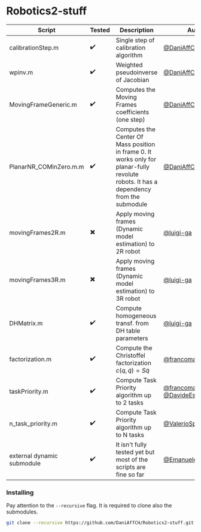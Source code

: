 # Robotics2-stuff

| Script | Tested | Description | Author |
| ------------- | ------------- | ------------- | ------------- |
| calibrationStep.m  | :heavy_check_mark: | Single step of calibration algorithm | [@DaniAffCH](https://www.github.com/DaniAffCH) |
| wpinv.m  | :heavy_check_mark: | Weighted pseudoinverse of Jacobian | [@DaniAffCH](https://www.github.com/DaniAffCH) |
| MovingFrameGeneric.m  | :heavy_check_mark: | Computes the Moving Frames coefficients (one step) | [@DaniAffCH](https://www.github.com/DaniAffCH) |
| PlanarNR_COMinZero.m.m  | :heavy_check_mark: | Computes the Center Of Mass position in frame 0. It works only for planar-fully revolute robots. It has a dependency from the submodule | [@DaniAffCH](https://www.github.com/DaniAffCH) |
| movingFrames2R.m  | :heavy_multiplication_x: | Apply moving frames (Dynamic model estimation) to 2R robot | [@luigi-ga](https://www.github.com/luigi-ga) |
| movingFrames3R.m  | :heavy_multiplication_x: | Apply moving frames (Dynamic model estimation) to 3R robot | [@luigi-ga](https://www.github.com/luigi-ga) |
| DHMatrix.m  | :heavy_check_mark: | Compute homogeneous transf. from DH table parameters | [@luigi-ga](https://www.github.com/luigi-ga) |
| factorization.m  | :heavy_check_mark: | Compute the Christoffel factorization $c(q, \dot{q}) = S\dot{q}$| [@francomano](https://www.github.com/francomano) |
| taskPriority.m | :heavy_check_mark: | Compute Task Priority algorithm up to 2 tasks | [@francomano](https://www.github.com/francomano) & [@DavideEspositoPelella](https://www.github.com/DavideEspositoPelella) |
| n_task_priority.m | :heavy_check_mark: | Compute Task Priority algorithm up to N tasks | [@ValerioSpagnoli](https://github.com/ValerioSpagnoli)|
| external dynamic submodule | :heavy_check_mark: | It isn't fully tested yet but most of the scripts are fine so far | [@EmanueleGiacomini](https://www.github.com/EmanueleGiacomini) |


### Installing

Pay attention to the `--recursive` flag. It is required to clone also the submodules.
```bash
git clone --recursive https://github.com/DaniAffCH/Robotics2-stuff.git
```
